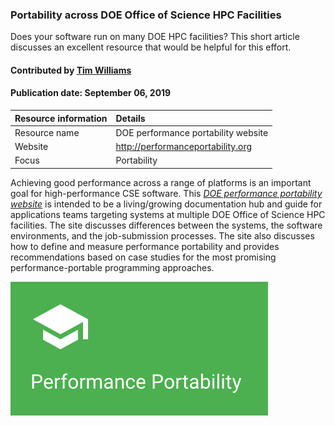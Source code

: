 ### Portability across DOE Office of Science HPC Facilities
<!-- deck text start --> 
Does your software run on many DOE HPC facilities? This short article discusses an excellent resource that would be helpful for this effort.
<!-- deck text end --> 

#### Contributed by [Tim Williams](https://github.com/zippylab)

#### Publication date: September 06, 2019

Resource information | Details 
:--- | :--- 
Resource name  | DOE performance portability website
Website  | http://performanceportability.org
Focus | Portability

Achieving good performance across a range of platforms is an important goal for high-performance CSE software. This *[DOE performance portability website](http://performanceportability.org)* is intended to be a living/growing documentation hub and guide for applications teams targeting systems at multiple DOE Office of Science HPC facilities. The site discusses differences between the systems, the software environments, and the job-submission processes. The site also discusses how to define and measure performance portability and provides recommendations based on case studies for the most promising performance-portable programming approaches. 

<img src='../images/Logo-class-perfport.png' class='logo' />



<!---
Publish: yes
Categories: performance
Topics: High-performance computing (HPC), Performance at leadership computing facilities, Performance portability
Tags: site
Level: 2
Prerequisites: default
Aggregate: none
--->
